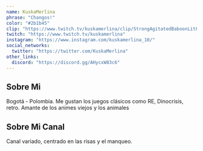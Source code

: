 ```yaml
---
name: KuskaMerlina
phrase: "Changos!"
color: "#2b1b45"
clip: "https://www.twitch.tv/kuskamerlina/clip/StrongAgitatedBaboonLitFam-i9sV_u8Rv7Wfp4af"
twitch: "https://www.twitch.tv/kuskamerlina"
instagram: "https://www.instagram.com/kuskamerlina_10/"
social_networks:
  twitter: "https://twitter.com/KuskaMerlina"
other_links:
  discord: "https://discord.gg/AHycxW83c6"
---
```

<h2>Sobre <span class="cursive">Mi</span></h2>
<p class="streamer-about">Bogotá - Polombia. Me gustan los juegos clásicos como RE, Dinocrisis, retro. Amante de los animes viejos y los animales</p>

<h2>Sobre <span class="cursive">Mi Canal</span></h2>
<p class="streamer-channel">Canal variado, centrado en las risas y el manqueo. </p>
